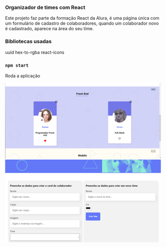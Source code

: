 ### Organizador de times com React

Este projeto faz parte da formação React da Alura, é uma página única com um formulário de cadastro de colaboradores, quando um colaborador novo é cadastrado, aparece na área do seu time.

### Bibliotecas usadas

uuid
hex-to-rgba
react-icons

### `npm start`

Roda a aplicação

<img src="./print1.png"/><br/>
<img src="./print2.png"/>
